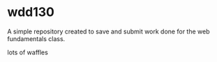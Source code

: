 # wdd130

A simple repository created to save and submit work done for the web fundamentals class.

lots of waffles